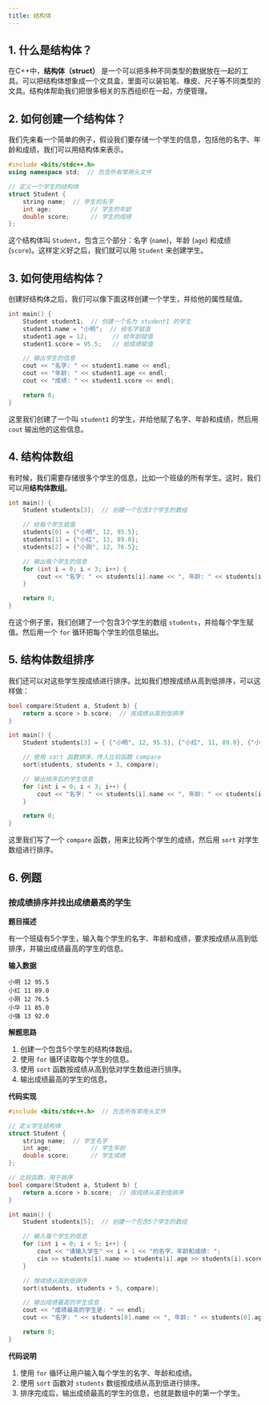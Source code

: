 ```yaml
---
title: 结构体
---
```


## 1. 什么是结构体？

在C++中，**结构体（struct）** 是一个可以把多种不同类型的数据放在一起的工具。可以把结构体想象成一个文具盒，里面可以装铅笔、橡皮、尺子等不同类型的文具。结构体帮助我们把很多相关的东西组织在一起，方便管理。

## 2. 如何创建一个结构体？

我们先来看一个简单的例子，假设我们要存储一个学生的信息，包括他的名字、年龄和成绩，我们可以用结构体来表示。

```cpp
#include <bits/stdc++.h>
using namespace std;  // 包含所有常用头文件

// 定义一个学生的结构体
struct Student {
    string name;  // 学生的名字
    int age;           // 学生的年龄
    double score;      // 学生的成绩
};
```

这个结构体叫 `Student`，包含三个部分：名字 (`name`)，年龄 (`age`) 和成绩 (`score`)。这样定义好之后，我们就可以用 `Student` 来创建学生。

## 3. 如何使用结构体？

创建好结构体之后，我们可以像下面这样创建一个学生，并给他的属性赋值。

```cpp
int main() {
    Student student1;  // 创建一个名为 student1 的学生
    student1.name = "小明";  // 给名字赋值
    student1.age = 12;       // 给年龄赋值
    student1.score = 95.5;   // 给成绩赋值

    // 输出学生的信息
    cout << "名字: " << student1.name << endl;
    cout << "年龄: " << student1.age << endl;
    cout << "成绩: " << student1.score << endl;

    return 0;
}
```

这里我们创建了一个叫 `student1` 的学生，并给他赋了名字、年龄和成绩，然后用 `cout` 输出他的这些信息。

## 4. 结构体数组

有时候，我们需要存储很多个学生的信息，比如一个班级的所有学生。这时，我们可以用**结构体数组**。

```cpp
int main() {
    Student students[3];  // 创建一个包含3个学生的数组

    // 给每个学生赋值
    students[0] = {"小明", 12, 95.5};
    students[1] = {"小红", 11, 89.0};
    students[2] = {"小刚", 12, 76.5};

    // 输出每个学生的信息
    for (int i = 0; i < 3; i++) {
        cout << "名字: " << students[i].name << ", 年龄: " << students[i].age << ", 成绩: " << students[i].score << endl;
    }

    return 0;
}
```

在这个例子里，我们创建了一个包含3个学生的数组 `students`，并给每个学生赋值。然后用一个 `for` 循环把每个学生的信息输出。

## 5. 结构体数组排序

我们还可以对这些学生按成绩进行排序。比如我们想按成绩从高到低排序，可以这样做：

```cpp
bool compare(Student a, Student b) {
    return a.score > b.score;  // 按成绩从高到低排序
}

int main() {
    Student students[3] = { {"小明", 12, 95.5}, {"小红", 11, 89.0}, {"小刚", 12, 76.5} };

    // 使用 sort 函数排序，传入比较函数 compare
    sort(students, students + 3, compare);

    // 输出排序后的学生信息
    for (int i = 0; i < 3; i++) {
        cout << "名字: " << students[i].name << ", 年龄: " << students[i].age << ", 成绩: " << students[i].score << endl;
    }

    return 0;
}
```

这里我们写了一个 `compare` 函数，用来比较两个学生的成绩，然后用 `sort` 对学生数组进行排序。

## 6. 例题

### 按成绩排序并找出成绩最高的学生

**题目描述**

有一个班级有5个学生，输入每个学生的名字、年龄和成绩，要求按成绩从高到低排序，并输出成绩最高的学生的信息。

**输入数据**

```
小明 12 95.5
小红 11 89.0
小刚 12 76.5
小华 11 85.0
小强 13 92.0
```

**解题思路**

1. 创建一个包含5个学生的结构体数组。
2. 使用 `for` 循环读取每个学生的信息。
3. 使用 `sort` 函数按成绩从高到低对学生数组进行排序。
4. 输出成绩最高的学生的信息。

**代码实现**

```cpp
#include <bits/stdc++.h>  // 包含所有常用头文件

// 定义学生结构体
struct Student {
    string name;  // 学生名字
    int age;           // 学生年龄
    double score;      // 学生成绩
};

// 比较函数，用于排序
bool compare(Student a, Student b) {
    return a.score > b.score;  // 按成绩从高到低排序
}

int main() {
    Student students[5];  // 创建一个包含5个学生的数组

    // 输入每个学生的信息
    for (int i = 0; i < 5; i++) {
        cout << "请输入学生" << i + 1 << "的名字、年龄和成绩: ";
        cin >> students[i].name >> students[i].age >> students[i].score;
    }

    // 按成绩从高到低排序
    sort(students, students + 5, compare);

    // 输出成绩最高的学生信息
    cout << "成绩最高的学生是: " << endl;
    cout << "名字: " << students[0].name << ", 年龄: " << students[0].age << ", 成绩: " << students[0].score << endl;

    return 0;
}
```

**代码说明**

1. 使用 `for` 循环让用户输入每个学生的名字、年龄和成绩。
2. 使用 `sort` 函数对 `students` 数组按成绩从高到低进行排序。
3. 排序完成后，输出成绩最高的学生的信息，也就是数组中的第一个学生。